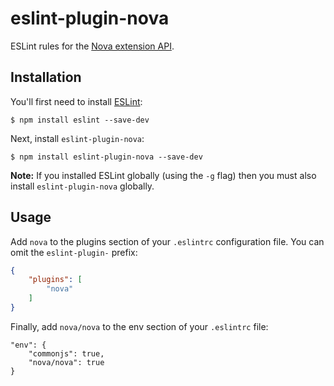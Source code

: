 # eslint-plugin-nova

ESLint rules for the [Nova extension API](https://docs.nova.app).

## Installation

You'll first need to install [ESLint](https://eslint.org/):

```
$ npm install eslint --save-dev
```

Next, install `eslint-plugin-nova`:

```
$ npm install eslint-plugin-nova --save-dev
```

**Note:** If you installed ESLint globally (using the `-g` flag) then you must also install `eslint-plugin-nova` globally.

## Usage

Add `nova` to the plugins section of your `.eslintrc` configuration file. You can omit the `eslint-plugin-` prefix:

```json
{
    "plugins": [
        "nova"
    ]
}
```

Finally, add `nova/nova` to the env section of your `.eslintrc` file:

```
"env": {
    "commonjs": true,
    "nova/nova": true
}
```
